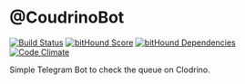 # @CoudrinoBot
[![Build Status](https://travis-ci.org/davidepedranz/coudrino-bot.svg)](https://travis-ci.org/davidepedranz/coudrino-bot)
[![bitHound Score](https://www.bithound.io/github/davidepedranz/coudrino-bot/badges/score.svg)](https://www.bithound.io/github/davidepedranz/coudrino-bot)
[![bitHound Dependencies](https://www.bithound.io/github/davidepedranz/coudrino-bot/badges/dependencies.svg)](https://www.bithound.io/github/davidepedranz/coudrino-bot/master/dependencies/npm)
[![Code Climate](https://codeclimate.com/github/davidepedranz/coudrino-bot/badges/gpa.svg)](https://codeclimate.com/github/davidepedranz/coudrino-bot)

Simple Telegram Bot to check the queue on Clodrino.
